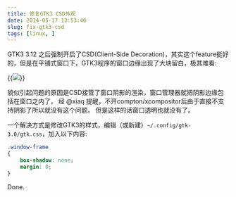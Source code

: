 ```yaml
---
title: 修复GTK3 CSD外观
date: 2014-05-17 13:53:46
slug: fix-gtk3-csd
tags: [linux, ]
---
```


GTK3 3.12 之后强制开启了CSD(Client-Side Decoration)，其实这个feature挺好的，但是在平铺式窗口下，GTK3程序的窗口边缘出现了大块留白，极其难看:

{{<img class="center" src="gtk3-csd.png">}}


貌似引起问题的原因是CSD接管了窗口阴影的渲染，窗口管理器就把阴影边缘包括在窗口之内了，
经 @xiaq 提醒，不开compton/xcompositor后由于直接不支持阴影了所以就没有这个问题。
但是这样的话窗口透明也就没有了。

<!--more-->

一个解决方式是修改GTK3的样式，编辑（或新建）`~/.config/gtk-3.0/gtk.css`，加入以下内容:

```css
.window-frame 
{  
    box-shadow: none;  
    margin: 0;
}
```

Done.



